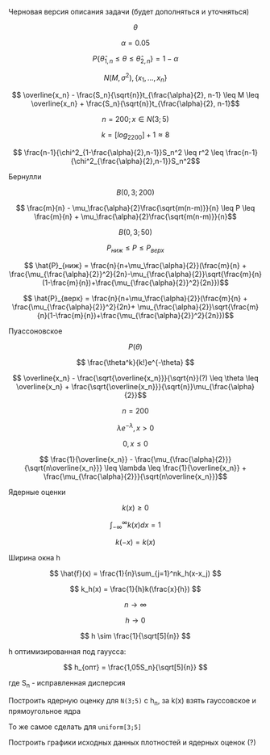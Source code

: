 Черновая версия описания задачи (будет дополняться и уточняться)

  

$$\theta$$

$$\alpha = 0.05$$

  

$$ P\{\hat{\theta}_{1,n} \leq \theta \leq \hat{\theta}_{2,n} \} = 1 - \alpha$$

  

$$ N(M, \sigma^2), \{x_1, ..., x_n\}$$

  

$$ \overline{x_n} - \frac{S_n}{\sqrt{n}}t_{\frac{\alpha}{2}, n-1} \leq M \leq \overline{x_n} + \frac{S_n}{\sqrt{n}}t_{\frac{\alpha}{2}, n-1}$$

  
  
  
  
  
  
  

$$ n = 200; x \in N(3;5) $$

$$ k = [log_2200] + 1 \approx 8 $$

  

$$ \frac{n-1}{\chi^2_{1-\frac{\alpha}{2},n-1}}S_n^2 \leq r^2 \leq \frac{n-1}{\chi^2_{\frac{\alpha}{2},n-1}}S_n^2$$

  

  

Бернулли

$$ B(0,3; 200)$$

$$ \frac{m}{n} - \mu_\frac{\alpha}{2}\frac{\sqrt{m(n-m)}}{n} \leq P \leq \frac{m}{n} + \mu_\frac{\alpha}{2}\frac{\sqrt{m(n-m)}}{n}$$

  
  
  
  

$$ B(0,3; 50) $$

$$ P_{ниж} \leq P \leq P_{верх} $$

  

$$ \hat{P}_{ниж} = \frac{n}{n+\mu_\frac{\alpha}{2}}(\frac{m}{n} + \frac{\mu_{\frac{\alpha}{2}}^2}{2n}-\mu_{\frac{\alpha}{2}}\sqrt{\frac{m}{n}(1-\frac{m}{n})+\frac{\mu_{\frac{\alpha}{2}}^2}{2n}})$$

  

$$ \hat{P}_{верх} = \frac{n}{n+\mu_\frac{\alpha}{2}}(\frac{m}{n} + \frac{\mu_{\frac{\alpha}{2}}^2}{2n}+ \mu_{\frac{\alpha}{2}}\sqrt{\frac{m}{n}(1-\frac{m}{n})+\frac{\mu_{\frac{\alpha}{2}}^2}{2n}})$$

  

  

Пуассоновское

$$ P(\theta) $$

$$ \frac{\theta^k}{k!}e^{-\theta} $$

$$ \overline{x_n} - \frac{\sqrt{\overline{x_n}}}{\sqrt{n}}(?) \leq \theta \leq \overline{x_n} + \frac{\sqrt{\overline{x_n}}}{\sqrt{n}}\mu_{\frac{\alpha}{2}}$$

$$ n=200 $$

  
  

$$ \lambda e^{-\lambda} , x > 0$$

$$ 0, x \leq 0 $$

$$ \frac{1}{\overline{x_n}} - \frac{\mu_{\frac{\alpha}{2}}}{\sqrt{n\overline{x_n}}} \leq \lambda \leq \frac{1}{\overline{x_n}} + \frac{\mu_{\frac{\alpha}{2}}}{\sqrt{n\overline{x_n}}}$$

  
  
  
  

Ядерные оценки

$$ k(x) \geq 0 $$

$$ \int_{-\infty}^{\infty}k(x)dx = 1 $$

$$ k(-x) = k(x) $$

  
  
  
  
  
  

Ширина окна h

  

$$ \hat{f}(x) = \frac{1}{n}\sum_{j=1}^nk_h(x-x_j) $$

$$ k_h(x) = \frac{1}{h}k(\frac{x}{h}) $$

  
  
  
  
  
  

$$n \rightarrow \infty $$

$$ h \rightarrow 0 $$

$$ h \sim \frac{1}{\sqrt[5]{n}} $$

  

h оптимизированная под гауусса:

$$ h_{опт} = \frac{1,05S_n}{\sqrt[5]{n}} $$

где S<sub>n</sub> - исправленная дисперсия

  
  
  
  
  
  

Построить ядерную оценку для `N(3;5)` с h<sub>n</sub>, за k(x) взять гауссовское и прямоугольное ядра

  

То же самое сделать для `uniform[3;5]`

  

Построить графики исходных данных плотностей и ядерных оценок (?)